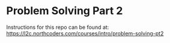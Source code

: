 # Problem Solving Part 2

Instructions for this repo can be found at: https://l2c.northcoders.com/courses/intro/problem-solving-pt2
